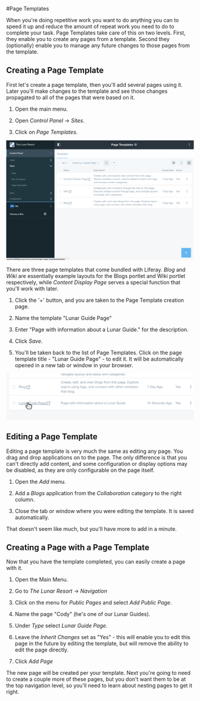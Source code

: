#Page Templates 

When you're doing repetitive work you want to do anything you can to speed it 
up and reduce the amount of repeat work you need to do to complete your task. 
Page Templates take care of this on two levels. First, they enable you to 
create any pages from a template. Second they (optionally) enable you to manage any future changes to those pages from the template.

## Creating a Page Template

First let's create a page template, then you'll add several pages using it. 
Later you'll make changes to the template and see those changes propagated to
all of the pages that were based on it.

1. Open the main menu.

2. Open *Control Panel* &rarr; *Sites*.

3. Click on *Page Templates*.

![Figure x: Page Templates page.](../../../images/001-page-templates-screen.png)

There are three page templates that come bundled with Liferay. *Blog* and 
*Wiki* are essentially example layouts for the Blogs portlet and Wiki portlet 
respectively, while *Content Display Page* serves a special function that 
you'll work with later.

1. Click the '+' button, and you are taken to the Page Template creation page.

2. Name the template "Lunar Guide Page"

3. Enter "Page with information about a Lunar Guide." for the description.

4. Click *Save*.

5. You'll be taken back to the list of Page Templates. Click on the page 
    template title - "Lunar Guide Page" - to edit it. It will be automatically
    opened in a new tab or window in your browser.

![Figure x: Editing page template.](../../../images/001-lunar-resort-template-edit.png)

## Editing a Page Template

Editing a page template is very much the same as editing any page. You drag and 
drop applications on to the page. The only difference is that you can't 
directly add content, and some configuration or display options may be 
disabled, as they are only configurable on the page itself.

1. Open the *Add* menu.
    
2. Add a *Blogs* application from the *Collaboration* category to the right 
    column.
    
3. Close the tab or window where you were editing the template. It is saved
    automatically.

That doesn't seem like much, but you'll have more to add in a minute.

## Creating a Page with a Page Template

Now that you have the template completed, you can easily create a page with it.

1. Open the Main Menu.

2. Go to *The Lunar Resort* &rarr; *Navigation*

3. Click on the menu for *Public Pages* and select *Add Public Page*.

4. Name the page "Cody" (he's one of our Lunar Guides).

5. Under *Type* select *Lunar Guide Page*.

6. Leave the *Inherit Changes* set as "Yes" - this will enable you to edit this
    page in the future by editing the template, but will remove the ability to 
    edit the page directly.
    
7. Click *Add Page*

The new page will be created per your template. Next you're going to need to 
create a couple more of these pages, but you don't want them to be at the top 
navigation level, so you'll need to learn about nesting pages to get it right.
